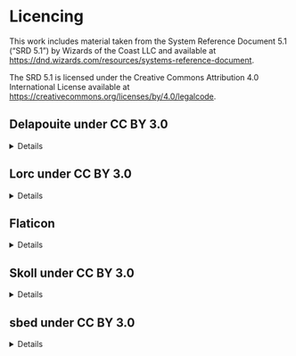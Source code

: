 
# Licencing 
This work includes material taken from the System Reference Document 5.1 (“SRD 5.1”) by Wizards of the Coast LLC and available at https://dnd.wizards.com/resources/systems-reference-document. 

The SRD 5.1 is licensed under the Creative Commons Attribution 4.0 International License available at https://creativecommons.org/licenses/by/4.0/legalcode.

## Delapouite under CC BY 3.0
<details>
/icons/confused.svg - Misdirection icon
<br>
/icons/cover-half.svg- Broken wall icon
<br>
/icons/cover-three-quarters.svg - Brick wall icon
<br>
/icons/dazed.svg - Knocked out stars icon
<br>
/icons/goaded.svg - Sword brandish icon
<br>
/icons/hasted.svg - Backward time icon
<br>
/icons/invisible.svg - Invisible icon
<br>
/icons/grappled.svg - Hand icon
<br>
/icons/incapacitated.svg - Back pain icon
<br>
/icons/muted.svg - Silenced icon
<br>
/icons/obscured-lightly.svg - Fog icon
<br>
/icons/slowed.svg - Backward time icon
<br>
/icons/unconscious.svg - Night sleep icon
</details>


## Lorc under CC BY 3.0
<details>

/icons/diseased.svg - Biohazard icon
<br>
/icons/dominated.svg - Crowned heart icon
<br>
/icons/drained.svg - Droplets icon
<br>
/icons/frightened.svg - Terror icon
<br>
/icons/obscured-heavily.svg - Hidden icon
<br>
/icons/paralyzed.svg - Internal injury icon
<br>
/icons/petrified.svg - Stone block icon
<br>
/icons/poisoned.svg - Skull crossed bones icon
<br>
/icons/restrained.svg - Spider web icon
<br>
/icons/siphoned.svg - Dripping Star icon
<br>
/icons/stunned.svg - Unstable orb icon
<br>
/icons/surprised.svg - Worried eyes icon
<br>
/icons/weakened.svg - Shattered sword icon 
</details>

## Flaticon
<details>
<a href="https://www.flaticon.com/free-icons/remember" title="remember icons">Remember icons created by Freepik - Flaticon</a> <br>
</details>

## Skoll under CC BY 3.0
<details>
/icons/blinded.svg - Sight disabled icon
<br>
/icons/charmed.svg - Hearts icon 
<br>
<br>
/icons/deafened.svg - Hearing disabled icon
</details>

## sbed under CC BY 3.0
<details>
/icons/dead.svg - Death skull icon
<br>
/icons/prone.svg - Falling icon
</details>